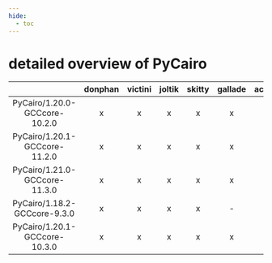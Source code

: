 ```yaml
---
hide:
  - toc
---
```


detailed overview of PyCairo
============================

| |donphan|victini|joltik|skitty|gallade|accelgor|swalot|doduo|
| :---: | :---: | :---: | :---: | :---: | :---: | :---: | :---: | :---: |
|PyCairo/1.20.0-GCCcore-10.2.0|x|x|x|x|x|-|x|x|
|PyCairo/1.20.1-GCCcore-11.2.0|x|x|x|x|x|x|x|x|
|PyCairo/1.21.0-GCCcore-11.3.0|x|x|x|x|x|x|x|x|
|PyCairo/1.18.2-GCCcore-9.3.0|x|x|x|x|-|-|x|x|
|PyCairo/1.20.1-GCCcore-10.3.0|x|x|x|x|x|x|x|x|
